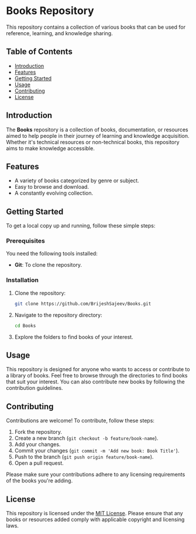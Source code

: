 # Books Repository

This repository contains a collection of various books that can be used for reference, learning, and knowledge sharing.

## Table of Contents
- [Introduction](#introduction)
- [Features](#features)
- [Getting Started](#getting-started)
- [Usage](#usage)
- [Contributing](#contributing)
- [License](#license)

## Introduction
The **Books** repository is a collection of books, documentation, or resources aimed to help people in their journey of learning and knowledge acquisition. Whether it's technical resources or non-technical books, this repository aims to make knowledge accessible.

## Features
- A variety of books categorized by genre or subject.
- Easy to browse and download.
- A constantly evolving collection.

## Getting Started

To get a local copy up and running, follow these simple steps:

### Prerequisites
You need the following tools installed:
- **Git**: To clone the repository.

### Installation

1. Clone the repository:

    ```bash
    git clone https://github.com/BrijeshSajeev/Books.git
    ```

2. Navigate to the repository directory:

    ```bash
    cd Books
    ```

3. Explore the folders to find books of your interest.

## Usage
This repository is designed for anyone who wants to access or contribute to a library of books. Feel free to browse through the directories to find books that suit your interest. You can also contribute new books by following the contribution guidelines.

## Contributing

Contributions are welcome! To contribute, follow these steps:

1. Fork the repository.
2. Create a new branch (`git checkout -b feature/book-name`).
3. Add your changes.
4. Commit your changes (`git commit -m 'Add new book: Book Title'`).
5. Push to the branch (`git push origin feature/book-name`).
6. Open a pull request.

Please make sure your contributions adhere to any licensing requirements of the books you're adding.

## License
This repository is licensed under the [MIT License](LICENSE). Please ensure that any books or resources added comply with applicable copyright and licensing laws.
